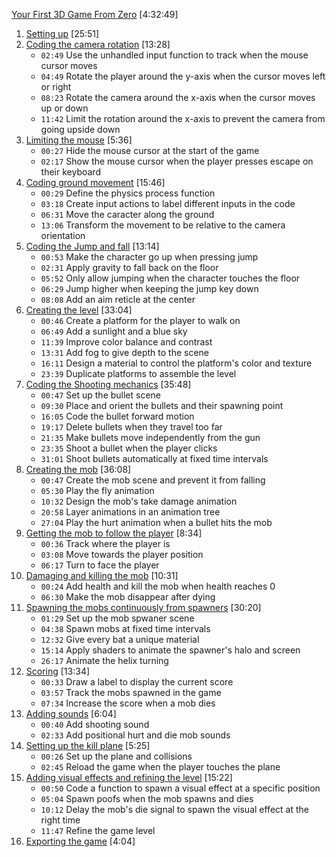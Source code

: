 
[Your First 3D Game From Zero](https://www.gdquest.com/library/first_3d_game_godot4_arena_fps/) [4:32:49]  

01. [Setting up](https://player.vimeo.com/video/1060451728?h=1323494251) [25:51]
02. [Coding the camera rotation](https://player.vimeo.com/video/1060451747?h=98bfef9546) [13:28]
	- `02:49` Use the unhandled input function to track when the mouse cursor moves
	- `04:49` Rotate the player around the y-axis when the cursor moves left or right
	- `08:23` Rotate the camera around the x-axis when the cursor moves up or down
	- `11:42` Limit the rotation around the x-axis to prevent the camera from going upside down
03. [Limiting the mouse](https://player.vimeo.com/video/1060451758?h=6f5d737e05) [5:36]
	- `00:27` Hide the mouse cursor at the start of the game
	- `02:17` Show the mouse cursor when the player presses escape on their keyboard
04. [Coding ground movement](https://player.vimeo.com/video/1060451770?h=cd0624d20e) [15:46]
	- `00:29` Define the physics process function
	- `03:18` Create input actions to label different inputs in the code
	- `06:31` Move the caracter along the ground
	- `13:06` Transform the movement to be relative to the camera orientation
05. [Coding the Jump and fall](https://player.vimeo.com/video/1060451781?h=a0b6e248f6) [13:14]
	- `00:53` Make the character go up when pressing jump
	- `02:31` Apply gravity to fall back on the floor
	- `05:52` Only allow jumping when the character touches the floor
	- `06:29` Jump higher when keeping the jump key down
	- `08:08` Add an aim reticle at the center
06. [Creating the level](https://player.vimeo.com/video/1060451791?h=9daba54269) [33:04]
	- `00:46` Create a platform for the player to walk on
	- `06:49` Add a sunlight and a blue sky
	- `11:39` Improve color balance and contrast
	- `13:31` Add fog to give depth to the scene
	- `16:11` Design a material to control the platform's color and texture
	- `23:39` Duplicate platforms to assemble the level
07. [Coding the Shooting mechanics](https://player.vimeo.com/video/1060451806?h=c71530aa4f) [35:48]
	- `00:47` Set up the bullet scene
	- `09:30` Place and orient the bullets and their spawning point
	- `16:05` Code the bullet forward motion
	- `19:17` Delete bullets when they travel too far
	- `21:35` Make bullets move independently from the gun
	- `23:35` Shoot a bullet when the player clicks
	- `31:01` Shoot bullets automatically at fixed time intervals
08. [Creating the mob](https://player.vimeo.com/video/1060451822?h=25a9576abd) [36:08]
	- `00:47` Create the mob scene and prevent it from falling
	- `05:30` Play the fly animation
	- `10:32` Design the mob's take damage animation
	- `20:58` Layer animations in an animation tree
	- `27:04` Play the hurt animation when a bullet hits the mob
09. [Getting the mob to follow the player](https://player.vimeo.com/video/1060451842?h=3e4df4c403) [8:34]
	- `00:36` Track where the player is
	- `03:08` Move towards the player position
	- `06:17` Turn to  face the player
10. [Damaging and killing the mob](https://player.vimeo.com/video/1060451861?h=7fd147ad2b) [10:31]
	- `00:24` Add health and kill the mob when health reaches 0
	- `06:30` Make the mob disappear after dying
11. [Spawning the mobs continuously from spawners](https://player.vimeo.com/video/1060451878?h=7abfa33017) [30:20]
	- `01:29` Set up the mob spwaner scene
	- `04:38` Spawn mobs at fixed time intervals
	- `12:32` Give every bat a unique material
	- `15:14` Apply shaders to animate the spawner's halo and screen
	- `26:17` Animate the helix turning
12. [Scoring](https://player.vimeo.com/video/1060451897?h=11a0de95a4) [13:34]
	- `00:33` Draw a label to display the current score
	- `03:57` Track the mobs spawned in the game
	- `07:34` Increase the score when a mob dies
13. [Adding sounds](https://player.vimeo.com/video/1060451917?h=343ed5b80d) [6:04]
	- `00:40` Add shooting sound
	- `02:33` Add positional hurt and die mob sounds
14. [Setting up the kill plane](https://player.vimeo.com/video/1060451930?h=734fb29dd3) [5:25]
	- `00:26` Set up the plane and collisions
	- `02:45` Reload the game when the player touches the plane
15. [Adding visual effects and refining the level](https://player.vimeo.com/video/1060451946?h=f5a67a69cf) [15:22]
	- `00:50` Code a function to spawn a visual effect at a specific position
	- `05:04` Spawn poofs when the mob spawns and dies
	- `10:12` Delay the mob's die signal to spawn the visual effect at the right time
	- `11:47` Refine the game level
16. [Exporting the game](https://player.vimeo.com/video/1060451959?h=4f0946de95) [4:04]

